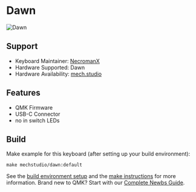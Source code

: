 # Dawn

![Dawn](https://i.imgur.com/OD1OTU4h.jpg)

## Support
* Keyboard Maintainer: [NecromanX](https://github.com/dejaeghered)
* Hardware Supported: Dawn
* Hardware Availability: [mech.studio](https://mech.studio/projects/dawn/)

## Features
- QMK Firmware
- USB-C Connector
- no in switch LEDs

## Build
Make example for this keyboard (after setting up your build environment):

    make mechstudio/dawn:default

See the [build environment setup](https://docs.qmk.fm/#/getting_started_build_tools) and the [make instructions](https://docs.qmk.fm/#/getting_started_make_guide) for more information. Brand new to QMK? Start with our [Complete Newbs Guide](https://docs.qmk.fm/#/newbs).
